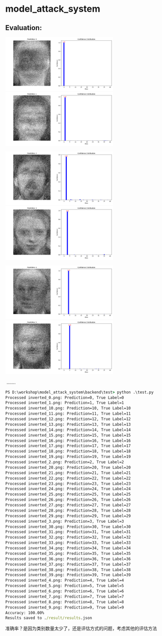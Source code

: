 # model_attack_system



## Evaluation:

<img src="./backend/test/result/inverted_0.png_visualization.png" style="zoom: 33%;" /> <img src="./backend/test/result/inverted_1.png_visualization.png" style="zoom: 33%;" />

<img src="./backend/test/result/inverted_2.png_visualization.png" style="zoom: 33%;" /> <img src="./backend/test/result/inverted_3.png_visualization.png" style="zoom: 33%;" />

<img src="./backend/test/result/inverted_4.png_visualization.png" style="zoom: 33%;" /> <img src="./backend/test/result/inverted_5.png_visualization.png" style="zoom: 33%;" />

​																									.......

```cmd
PS D:\workshop\model_attack_system\backend\test> python .\test.py
Processed inverted_0.png: Prediction=0, True Label=0
Processed inverted_1.png: Prediction=1, True Label=1
Processed inverted_10.png: Prediction=10, True Label=10
Processed inverted_11.png: Prediction=11, True Label=11
Processed inverted_12.png: Prediction=12, True Label=12
Processed inverted_13.png: Prediction=13, True Label=13
Processed inverted_14.png: Prediction=14, True Label=14
Processed inverted_15.png: Prediction=15, True Label=15
Processed inverted_16.png: Prediction=16, True Label=16
Processed inverted_17.png: Prediction=17, True Label=17
Processed inverted_18.png: Prediction=18, True Label=18
Processed inverted_19.png: Prediction=19, True Label=19
Processed inverted_2.png: Prediction=2, True Label=2
Processed inverted_20.png: Prediction=20, True Label=20
Processed inverted_21.png: Prediction=21, True Label=21
Processed inverted_22.png: Prediction=22, True Label=22
Processed inverted_23.png: Prediction=23, True Label=23
Processed inverted_24.png: Prediction=24, True Label=24
Processed inverted_25.png: Prediction=25, True Label=25
Processed inverted_26.png: Prediction=26, True Label=26
Processed inverted_27.png: Prediction=27, True Label=27
Processed inverted_28.png: Prediction=28, True Label=28
Processed inverted_29.png: Prediction=29, True Label=29
Processed inverted_3.png: Prediction=3, True Label=3
Processed inverted_30.png: Prediction=30, True Label=30
Processed inverted_31.png: Prediction=31, True Label=31
Processed inverted_32.png: Prediction=32, True Label=32
Processed inverted_33.png: Prediction=33, True Label=33
Processed inverted_34.png: Prediction=34, True Label=34
Processed inverted_35.png: Prediction=35, True Label=35
Processed inverted_36.png: Prediction=36, True Label=36
Processed inverted_37.png: Prediction=37, True Label=37
Processed inverted_38.png: Prediction=38, True Label=38
Processed inverted_39.png: Prediction=39, True Label=39
Processed inverted_4.png: Prediction=4, True Label=4
Processed inverted_5.png: Prediction=5, True Label=5
Processed inverted_6.png: Prediction=6, True Label=6
Processed inverted_7.png: Prediction=7, True Label=7
Processed inverted_8.png: Prediction=8, True Label=8
Processed inverted_9.png: Prediction=9, True Label=9
Accuracy: 100.00%
Results saved to ./result/results.json
```

准确率？是因为类别数量太少了，还是评估方式的问题，考虑其他的评估方法

